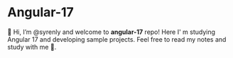 # Angular-17

👋 Hi, I’m @syrenly and welcome to **angular-17** repo! Here I' m studying Angular 17 and developing sample projects. Feel free to read my notes and study with me 🤗.
